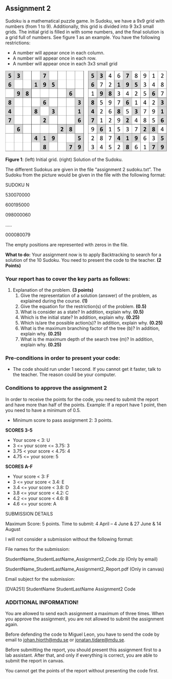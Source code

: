 ## Assignment 2
Sudoku is a mathematical puzzle game. In Sudoku, we have a 9x9 grid with numbers (from 1 to 9). Additionally, this grid is divided into 9 3x3 small grids. The initial grid is filled in with some numbers, and the final solution is a grid full of numbers. See figure 1 as an example. You have the following restrictions:
- A number will appear once in each column.
- A number will appear once in each row.
- A number will appear once in each 3x3 small grid


<img src="../assets/sudoku.png" alt="Sudoku Puzzle" style="height: 250px; width:553px;"/>

**Figure 1**: (left) Initial grid. (right) Solution of the Sudoku.

The different Sudokus are given in the file “assignment 2 sudoku.txt”. The Sudoku from the picture would be given in the file with the following format:

SUDOKU N

530070000

600195000

098000060

.....

000080079

The empty positions are represented with zeros in the file.

**What to do:** Your assignment now is to apply Backtracking to search for a solution of the 10 Sudoku. You need to present the code to the teacher. **(2 Points)**

### Your report has to cover the key parts as follows:
1. Explanation of the problem. **(3 points)**
    1. Give the representation of a solution (answer) of the problem, as explained during the course. **(1)**
    2. Give the equation for the restriction(s) of the problem. **(0.5)**
    3. What is consider as a state? In addition, explain why. **(0.5)**
    4. Which is the initial state? In addition, explain why. **(0.25)**
    5. Which is/are the possible action(s)? In addition, explain why. **(0.25)**
    6. What is the maximum branching factor of the tree (b)? In addition, explain why. **(0.25)**
    7. What is the maximum depth of the search tree (m)? In addition, explain why. **(0.25)**
### Pre-conditions in order to present your code:
- The code should run under 1 second. If you cannot get it faster, talk to the teacher. The reason could be your computer.

### Conditions to approve the assignment 2
In order to receive the points for the code, you need to submit the report and have more than half of the points. Example: If a report have 1 point, then you need to have a minimum of 0.5.
- Minimum score to pass assignment 2: 3 points.

**SCORES 3-5**
- Your score < 3: U
- 3 <= your score <= 3.75: 3
- 3.75 < your score < 4.75: 4
- 4.75 <= your score: 5

**SCORES A-F**
- Your score < 3: F
- 3 <= your score < 3.4: E
- 3.4 <= your score < 3.8: D
- 3.8 <= your score < 4.2: C
- 4.2 <= your score < 4.6: B
- 4.6 <= your score: A

SUBMISSION DETAILS

Maximum Score: 5 points.
Time to submit: 4 April – 4 June & 27 June & 14 August

I will not consider a submission without the following format:

File names for the submission:

StudentName_StudentLastName_Assignment2_Code.zip (Only by email)

StudentName_StudentLastName_Assignment2_Report.pdf (Only in canvas)


Email subject for the submission:

[DVA251] StudentName StudentLastName Assignment2 Code

### ADDITIONAL INFORMATION!
You are allowed to send each assignment a maximum of three times. When you approve the
assignment, you are not allowed to submit the assignment again.

Before defending the code to Miguel Leon, you have to send the code by email to johan.hjorth@mdu.se or jonatan.tidare@mdu.se.

Before submitting the report, you should present this assignment first to a lab assistant. After that, and only if everything is correct, you are able to submit the report in canvas.

You cannot get the points of the report without presenting the code first.
